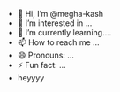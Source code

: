 - 👋 Hi, I’m @megha-kash
- 👀 I’m interested in ...
- 🌱 I’m currently learning....
- 📫 How to reach me ...
- 😄 Pronouns: ...
- ⚡ Fun fact: ...
- heyyyy

<!---
megha-kash/megha-kash is a ✨ special ✨ repository because its `README.md` (this file) appears on your GitHub profile.
You can click the Preview link to take a look at your changes.
--->
